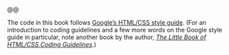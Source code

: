 @@

The code in this book follows [Google’s HTML/CSS style guide](https://google.github.io/styleguide/htmlcssguide.html). (For an introduction to coding guidelines and a few more words on the Google style guide in particular, note another book by the author, [_The Little Book of HTML/CSS Coding Guidelines_](http://www.oreilly.com/web-platform/free/little-book-html-css-coding-guidelines.csp).)
